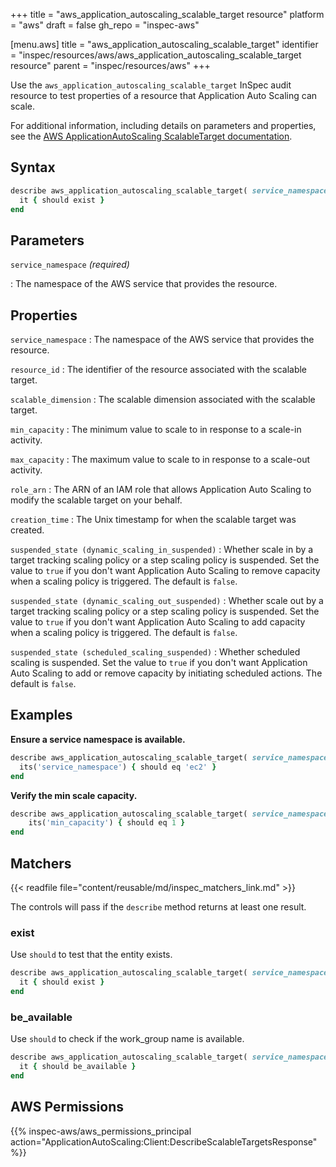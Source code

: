 +++
title = "aws_application_autoscaling_scalable_target resource"
platform = "aws"
draft = false
gh_repo = "inspec-aws"

[menu.aws]
title = "aws_application_autoscaling_scalable_target"
identifier = "inspec/resources/aws/aws_application_autoscaling_scalable_target resource"
parent = "inspec/resources/aws"
+++

Use the `aws_application_autoscaling_scalable_target` InSpec audit resource to test properties of a resource that Application Auto Scaling can scale.

For additional information, including details on parameters and properties, see the [AWS ApplicationAutoScaling ScalableTarget documentation](https://docs.aws.amazon.com/AWSCloudFormation/latest/UserGuide/aws-resource-applicationautoscaling-scalabletarget.html).

## Syntax

```ruby
describe aws_application_autoscaling_scalable_target( service_namespace: 'SERVICE_NAMESPACE' ) do
  it { should exist }
end
```

## Parameters

`service_namespace` _(required)_

: The namespace of the AWS service that provides the resource.

## Properties

`service_namespace`
: The namespace of the AWS service that provides the resource.

`resource_id`
: The identifier of the resource associated with the scalable target.

`scalable_dimension`
: The scalable dimension associated with the scalable target.

`min_capacity`
: The minimum value to scale to in response to a scale-in activity.

`max_capacity`
: The maximum value to scale to in response to a scale-out activity.

`role_arn`
: The ARN of an IAM role that allows Application Auto Scaling to modify the scalable target on your behalf.

`creation_time`
: The Unix timestamp for when the scalable target was created.

`suspended_state (dynamic_scaling_in_suspended)`
: Whether scale in by a target tracking scaling policy or a step scaling policy is suspended. Set the value to `true` if you don't want Application Auto Scaling to remove capacity when a scaling policy is triggered. The default is `false`.

`suspended_state (dynamic_scaling_out_suspended)`
: Whether scale out by a target tracking scaling policy or a step scaling policy is suspended. Set the value to `true` if you don't want Application Auto Scaling to add capacity when a scaling policy is triggered. The default is `false`.

`suspended_state (scheduled_scaling_suspended)`
: Whether scheduled scaling is suspended. Set the value to `true` if you don't want Application Auto Scaling to add or remove capacity by initiating scheduled actions. The default is `false`.

## Examples

**Ensure a service namespace is available.**

```ruby
describe aws_application_autoscaling_scalable_target( service_namespace: 'SERVICE_NAMESPACE' ) do
  its('service_namespace') { should eq 'ec2' }
end
```

**Verify the min scale capacity.**

```ruby
describe aws_application_autoscaling_scalable_target( service_namespace: 'SERVICE_NAMESPACE' ) do
    its('min_capacity') { should eq 1 }
end
```

## Matchers

{{< readfile file="content/reusable/md/inspec_matchers_link.md" >}}

The controls will pass if the `describe` method returns at least one result.

### exist

Use `should` to test that the entity exists.

```ruby
describe aws_application_autoscaling_scalable_target( service_namespace: 'SERVICE_NAMESPACE' ) do
  it { should exist }
end
```

### be_available

Use `should` to check if the work_group name is available.

```ruby
describe aws_application_autoscaling_scalable_target( service_namespace: 'SERVICE_NAMESPACE' ) do
  it { should be_available }
end
```

## AWS Permissions

{{% inspec-aws/aws_permissions_principal action="ApplicationAutoScaling:Client:DescribeScalableTargetsResponse" %}}
